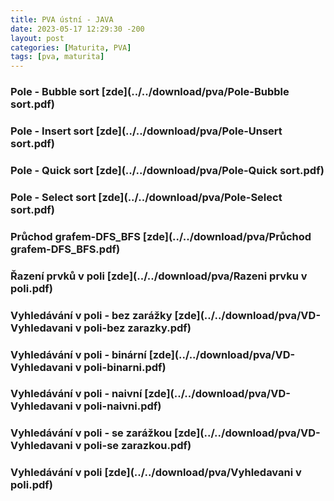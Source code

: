 ```yaml
---
title: PVA ústní - JAVA
date: 2023-05-17 12:29:30 -200
layout: post
categories: [Maturita, PVA]
tags: [pva, maturita]
---
```


### Pole - Bubble sort [zde](../../download/pva/Pole-Bubble sort.pdf)

### Pole - Insert sort [zde](../../download/pva/Pole-Unsert sort.pdf)

### Pole - Quick sort [zde](../../download/pva/Pole-Quick sort.pdf)

### Pole - Select sort [zde](../../download/pva/Pole-Select sort.pdf)

### Průchod grafem-DFS_BFS [zde](../../download/pva/Průchod grafem-DFS_BFS.pdf)

### Řazení prvků v poli [zde](../../download/pva/Razeni prvku v poli.pdf)

### Vyhledávání v poli - bez zarážky [zde](../../download/pva/VD-Vyhledavani v poli-bez zarazky.pdf)

### Vyhledávání v poli - binární [zde](../../download/pva/VD-Vyhledavani v poli-binarni.pdf)

### Vyhledávání v poli - naivní [zde](../../download/pva/VD-Vyhledavani v poli-naivni.pdf)

### Vyhledávání v poli - se zarážkou [zde](../../download/pva/VD-Vyhledavani v poli-se zarazkou.pdf)

### Vyhledávání v poli [zde](../../download/pva/Vyhledavani v poli.pdf)
